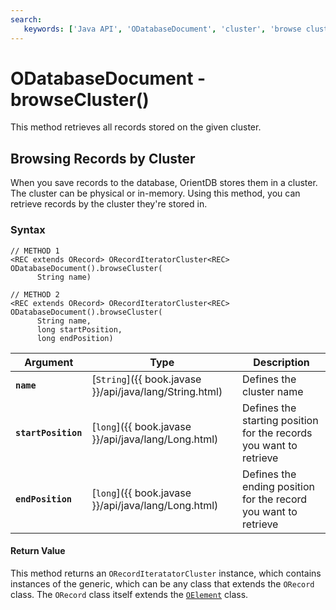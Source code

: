 ```yaml
---
search:
   keywords: ['Java API', 'ODatabaseDocument', 'cluster', 'browse cluster', 'browseCluster']
---
```


# ODatabaseDocument - browseCluster()

This method retrieves all records stored on the given cluster.

## Browsing Records by Cluster

When you save records to the database, OrientDB stores them in a cluster.  The cluster can be physical or in-memory.  Using this method, you can retrieve records by the cluster they're stored in.

### Syntax

```
// METHOD 1
<REC extends ORecord> ORecordIteratorCluster<REC> ODatabaseDocument().browseCluster(
      String name)

// METHOD 2
<REC extends ORecord> ORecordIteratorCluster<REC> ODatabaseDocument().browseCluster(
      String name,
      long startPosition, 
	  long endPosition)
```

| Argument | Type | Description |
|---|---|---|
| **`name`** | [`String`]({{ book.javase }}/api/java/lang/String.html) | Defines the cluster name |
| **`startPosition`** | [`long`]({{ book.javase }}/api/java/lang/Long.html) | Defines the starting position for the records you want to retrieve |
| **`endPosition`** | [`long`]({{ book.javase }}/api/java/lang/Long.html) | Defines the ending position for the record you want to retrieve |

#### Return Value

This method returns an `ORecordIteratatorCluster` instance, which contains instances of the generic, which can be any class that extends the `ORecord` class.  The `ORecord` class itself extends the [`OElement`](Java-Ref-OElement.md) class.
